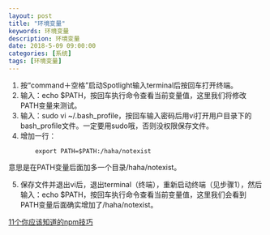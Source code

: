 ```yaml
---
layout: post
title: "环境变量"
keywords: 环境变量
description: 环境变量
date: 2018-5-09 09:00:00
categories: [系统]
tags: [环境变量]
---
```


1. 按“command＋空格”启动Spotlight输入terminal后按回车打开终端。
2. 输入：echo $PATH，按回车执行命令查看当前变量值，这里我们将修改PATH变量来测试。
3. 输入：sudo vi ~/.bash_profile，按回车输入密码后用vi打开用户目录下的bash_profile文件。一定要用sudo哦，否则没权限保存文件。
4. 增加一行：
    ```text
        export PATH=$PATH:/haha/notexist
    ```
意思是在PATH变量后面加多一个目录/haha/notexist。

5. 保存文件并退出vi后，退出terminal（终端），重新启动终端（见步骤1），然后输入：echo $PATH，按回车执行命令查看当前变量值，这里我们会看到PATH变量后面确实增加了/haha/notexist。

[11个你应该知道的npm技巧](https://www.jianshu.com/p/aa84b7b35094)

  